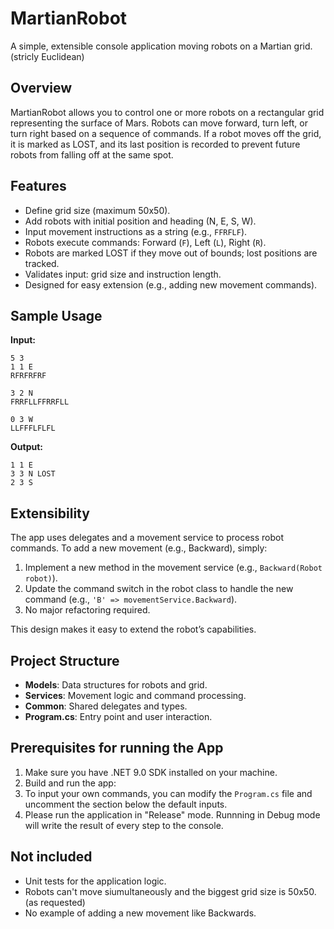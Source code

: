 # MartianRobot

A simple, extensible console application moving robots on a Martian grid. (stricly Euclidean)

## Overview

MartianRobot allows you to control one or more robots on a rectangular grid representing the surface of Mars. 
Robots can move forward, turn left, or turn right based on a sequence of commands. 
If a robot moves off the grid, it is marked as LOST, and its last position is recorded to prevent future robots from falling off at the same spot.

## Features

- Define grid size (maximum 50x50).
- Add robots with initial position and heading (N, E, S, W).
- Input movement instructions as a string (e.g., `FFRFLF`).
- Robots execute commands: Forward (`F`), Left (`L`), Right (`R`).
- Robots are marked LOST if they move out of bounds; lost positions are tracked.
- Validates input: grid size and instruction length.
- Designed for easy extension (e.g., adding new movement commands).

## Sample Usage

**Input:**
```
5 3
1 1 E
RFRFRFRF

3 2 N
FRRFLLFFRRFLL

0 3 W
LLFFFLFLFL
```

**Output:**
```
1 1 E
3 3 N LOST
2 3 S
```

## Extensibility

The app uses delegates and a movement service to process robot commands. To add a new movement (e.g., Backward), simply:

1. Implement a new method in the movement service (e.g., `Backward(Robot robot)`).
2. Update the command switch in the robot class to handle the new command (e.g., `'B' => movementService.Backward`).
3. No major refactoring required.

This design makes it easy to extend the robot’s capabilities.

## Project Structure

- **Models**: Data structures for robots and grid.
- **Services**: Movement logic and command processing.
- **Common**: Shared delegates and types.
- **Program.cs**: Entry point and user interaction.

## Prerequisites for running the App

1. Make sure you have .NET 9.0 SDK installed on your machine.
2. Build and run the app:
3. To input your own commands, you can modify the `Program.cs` file and uncomment the section below the default inputs.
4. Please run the application in "Release" mode. Runnning in Debug mode will write the result of every step to the console.

## Not included
- Unit tests for the application logic.
- Robots can't move siumultaneously and the biggest grid size is 50x50. (as requested)
- No example of adding a new movement like Backwards.  
